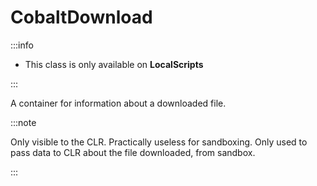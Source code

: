 # CobaltDownload

:::info

+ This class is only available on **LocalScripts**

:::

A container for information about a downloaded file.

:::note

Only visible to the CLR. Practically useless for sandboxing. Only used to pass data to CLR about the file downloaded, from sandbox.

:::